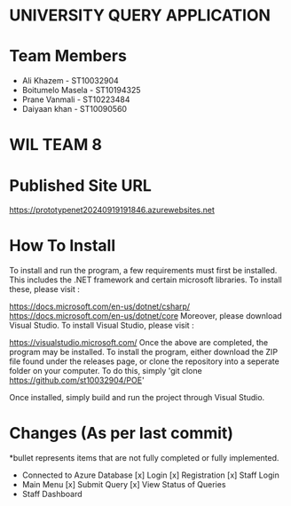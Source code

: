 # UNIVERSITY QUERY APPLICATION
# Team Members
- Ali Khazem - ST10032904
- Boitumelo Masela - ST10194325
- Prane Vanmali - ST10223484
- Daiyaan khan - ST10090560
# WIL TEAM 8

# Published Site URL
https://prototypenet20240919191846.azurewebsites.net

# How To Install
To install and run the program, a few requirements must first be installed. This includes the .NET framework and certain microsoft libraries. To install these, please visit :

https://docs.microsoft.com/en-us/dotnet/csharp/
https://docs.microsoft.com/en-us/dotnet/core
Moreover, please download Visual Studio. To install Visual Studio, please visit :

https://visualstudio.microsoft.com/
Once the above are completed, the program may be installed. To install the program, either download the ZIP file found under the releases page, or clone the repository into a seperate folder on your computer. To do this, simply 'git clone https://github.com/st10032904/POE'

Once installed, simply build and run the project through Visual Studio.

# Changes (As per last commit)

*bullet represents items that are not fully completed or fully implemented.

- Connected to Azure Database
[x] Login
[x] Registration
[x] Staff Login
- Main Menu
[x] Submit Query
[x] View Status of Queries
- Staff Dashboard